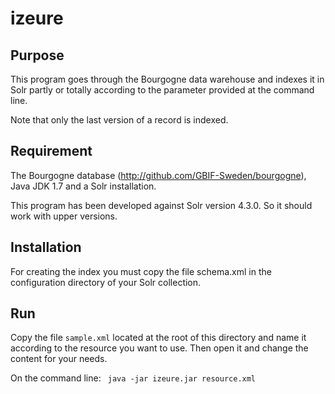 izeure
======

Purpose
-------

This program goes through the Bourgogne data warehouse and indexes it in Solr 
partly or totally according to the parameter provided at the command line.

Note that only the last version of a record is indexed.

Requirement
-----------
The Bourgogne database (<a href="http://github.com/GBIF-Sweden/bourgogne">http://github.com/GBIF-Sweden/bourgogne</a>), 
Java JDK 1.7 and a Solr installation. 

This program has been developed against Solr version 4.3.0. So it should work 
with upper versions.

Installation
------------
For creating the index you must copy the file schema.xml in the configuration
directory of your Solr collection.

Run
---
Copy the file <code>sample.xml</code> located at the root of this directory and
name it according to the resource you want to use. Then open it and change the
content for your needs.

On the command line:
<code>
java -jar izeure.jar resource.xml
</code>